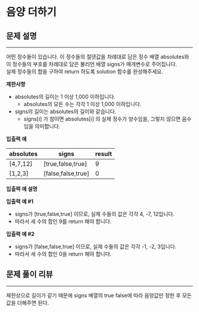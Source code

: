 # 음양 더하기

## 문제 설명
---
어떤 정수들이 있습니다. 이 정수들의 절댓값을 차례대로 담은 정수 배열 absolutes와 이 정수들의 부호를 차례대로 담은 불리언 배열 signs가 매개변수로 주어집니다.  
실제 정수들의 합을 구하여 return 하도록 solution 함수를 완성해주세요. 

**제한사항**
- absolutes의 길이는 1 이상 1,000   이하입니다.  
  - absolutes의 모든 수는 각각 1 이상 1,000 이하입니다.
- signs의 길이는 absolutes의 길이와 같습니다.
  - signs[i] 가 참이면 absolutes[i] 의 실제 정수가 양수임을, 그렇지 않으면 음수임을 의미합니다.


**입출력 예**

|**absolutes**|**signs**|**result**|
|---|---|---|
|[4,7,12]|[true,false,true]|9|
|[1,2,3]|[false,false,true]|0|

**입출력 예 설명**

**입출력 예 #1**
- signs가 [true,false,true] 이므로, 실제 수들의 값은 각각 4, -7, 12입니다.
- 따라서 세 수의 합인 9를 return 해야 합니다.

**입출력 예 #2**
- signs가 [false,false,true] 이므로, 실제 수들의 값은 각각 -1, -2, 3입니다.
- 따라서 세 수의 합인 0을 return 해야 합니다.

## 문제 풀이 리뷰
---
제한상으로 길이가 같기 때문에 signs 배열의 true false에 따라 음양값만 정한 후 모든 값을 더해주면 된다.